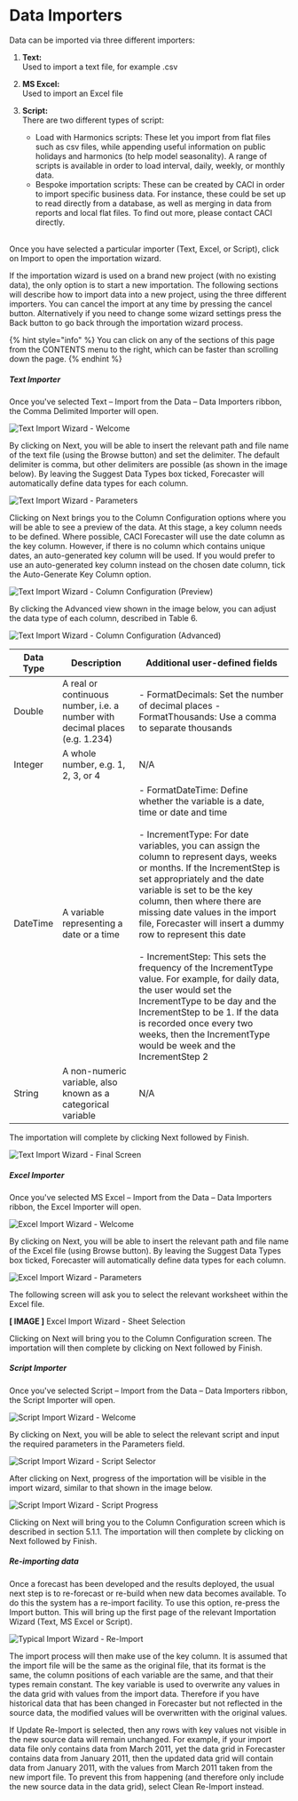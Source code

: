 # Data Importers

Data can be imported via three different importers:

1. **Text:**  <br/>
Used to import a text file, for example .csv

2. **MS Excel:** <br/>
Used to import an Excel file

3. **Script:** <br/>
There are two different types of script: 

    - Load with Harmonics scripts: These let you import from flat files such as csv files, while appending useful information on public holidays and harmonics (to help model seasonality).  A range of scripts is available in order to load interval, daily, weekly, or monthly data.
    - Bespoke importation scripts: These can be created by CACI in order to import specific business data. For instance, these could be set up to read directly from a database, as well as merging in data from reports and local flat files. To find out more, please contact CACI directly.

<br/>
Once you have selected a particular importer (Text, Excel, or Script), click on Import to open the importation wizard.

If the importation wizard is used on a brand new project (with no existing data), the only option is to start a new importation. The following sections will describe how to import data into a new project, using the three different importers. You can cancel the import at any time by pressing the cancel button. Alternatively if you need to change some wizard settings press the Back button to go back through the importation wizard process.


{% hint style="info" %}
You can click on any of the sections of this page from the CONTENTS menu to the right, which can be faster than scrolling down the page.
{% endhint %}



##### Text Importer
Once you've selected Text – Import from the Data – Data Importers ribbon, the Comma Delimited Importer will open.  

![Text Import Wizard - Welcome](imgs/TextImportWizard_Welcome.png)


By clicking on Next, you will be able to insert the relevant path and file name of the text file (using the Browse button) and set the delimiter.  The default delimiter is comma, but other delimiters are possible (as shown in the image below).  By leaving the Suggest Data Types box ticked, Forecaster will automatically define data types for each column.  


![Text Import Wizard - Parameters](imgs/TextImportWizard_Parameters.png)



Clicking on Next brings you to the Column Configuration options where you will be able to see a preview of the data.  At this stage, a key column needs to be defined.  Where possible, CACI Forecaster will use the date column as the key column.  However, if there is no column which contains unique dates, an auto-generated key column will be used.  If you would prefer to use an auto-generated key column instead on the chosen date column, tick the Auto-Generate Key Column option.
 

![Text Import Wizard - Column Configuration (Preview)](imgs/TextImportWizard_ColumnsConfig.png)


By clicking the Advanced view shown in the image below, you can adjust the data type of each column, described in Table 6.
 
![Text Import Wizard - Column Configuration (Advanced)](imgs/TextImportWizard_ColumnsConfigAdvanced.png)



| Data Type | Description                                                                 | Additional user-defined fields                                                                                                                                                                                     |
|-----------|-----------------------------------------------------------------------------|----------------------------------------------------------------------------------------------------------------------------------------------------------------------------------------------------------------------------------------------------------------------------------------------------------------------------------------------------------------------------------------------------------------------------------------------------------------------------------------------------------------------------------------------------------------------------------------------------------------------------------------------------------------------------------------------------|
| Double    | A real or continuous number, i.e. a number with decimal places (e.g. 1.234) | - FormatDecimals: Set the number of decimal places - FormatThousands: Use a comma to separate thousands                                                                                                                                                                                                                                                     |
| Integer   | A whole number, e.g. 1, 2, 3, or 4                                          |        N/A                                                                                                                                                                                                                                                                                                 |
| DateTime  | A variable representing a date or a time                                    | - FormatDateTime: Define whether the variable is a date, time or date and time <br/><br/>  - IncrementType: For date variables, you can assign the column to represent days, weeks or months.  If the IncrementStep is set appropriately and the date variable is set to be the key column, then where there are missing date values in the import file, Forecaster will insert a dummy row to represent this date  <br/><br/> - IncrementStep: This sets the frequency of the IncrementType value.  For example, for daily data, the user would set the IncrementType to be day and the IncrementStep to be 1. If the data is recorded once every two weeks, then the IncrementType would be week and the IncrementStep 2 
| String    | A non-numeric variable, also known as a categorical variable                |      N/A                                                                                                                                                                                                                          |





The importation will complete by clicking Next followed by Finish.

![Text Import Wizard - Final Screen](imgs/TextImportWizard_Completed.png)


##### Excel Importer
Once you've selected MS Excel – Import from the Data – Data Importers ribbon, the Excel Importer will open. 
 
![Excel Import Wizard - Welcome](imgs/ExcelImportWizard_Welcome.png)


By clicking on Next, you will be able to insert the relevant path and file name of the Excel file (using Browse button).  By leaving the Suggest Data Types box ticked, Forecaster will automatically define data types for each column.  
 
![Excel Import Wizard - Parameters](imgs/ExcelImportWizard_Parameters.png)


The following screen will ask you to select the relevant worksheet within the Excel file.
 
 **[ IMAGE ]**
Excel Import Wizard - Sheet Selection


Clicking on Next will bring you to the Column Configuration screen.  The importation will then complete by clicking on Next followed by Finish.



##### Script Importer
Once you've selected Script – Import from the Data – Data Importers ribbon, the Script Importer will open.  
 
![Script Import Wizard - Welcome](imgs/ScriptImportWizard_Welcome.png)

By clicking on Next, you will be able to select the relevant script and input the required parameters in the Parameters field.

![Script Import Wizard - Script Selector](imgs/ScriptImportWizard_ScriptSelector.png) 

After clicking on Next, progress of the importation will be visible in the import wizard, similar to that shown in the image below.

![Script Import Wizard - Script Progress](imgs/ScriptImportWizard_ScriptProgress.png)


Clicking on Next will bring you to the Column Configuration screen which is described in section 5.1.1.  The importation will then complete by clicking on Next followed by Finish.


##### Re-importing data

Once a forecast has been developed and the results deployed, the usual next step is to re-forecast or re-build when new data becomes available.  To do this the system has a re-import facility.  To use this option, re-press the Import button.  This will bring up the first page of the relevant Importation Wizard (Text, MS Excel or Script).
 

![Typical Import Wizard - Re-Import](imgs/Re-Import.png)


The import process will then make use of the key column.  It is assumed that the import file will be the same as the original file, that its format is the same, the column positions of each variable are the same, and that their types remain constant.  The key variable is used to overwrite any values in the data grid with values from the import data.  Therefore if you have historical data that has been changed in Forecaster but not reflected in the source data, the modified values will be overwritten with the original values. 
 
If Update Re-Import is selected, then any rows with key values not visible in the new source data will remain unchanged.  For example, if your import data file only contains data from March 2011, yet the data grid in Forecaster contains data from January 2011, then the updated data grid will contain data from January 2011, with the values from March 2011 taken from the new import file.  To prevent this from happening (and therefore only include the new source data in the data grid), select Clean Re-Import instead.


